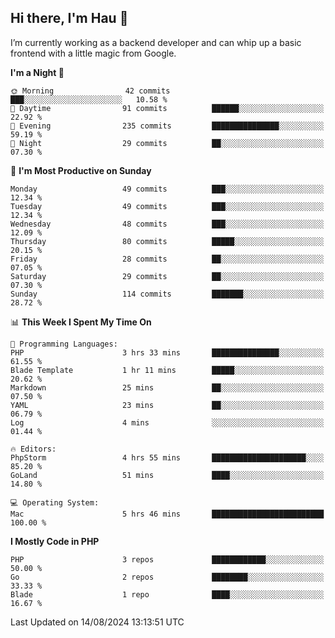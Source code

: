 ## Hi there, I'm Hau 👋
I’m currently working as a backend developer and can whip up a basic frontend with a little magic from Google. 

<!--START_SECTION:waka-->
**I'm a Night 🦉** 

```text
🌞 Morning                42 commits          ███░░░░░░░░░░░░░░░░░░░░░░   10.58 % 
🌆 Daytime                91 commits          ██████░░░░░░░░░░░░░░░░░░░   22.92 % 
🌃 Evening                235 commits         ███████████████░░░░░░░░░░   59.19 % 
🌙 Night                  29 commits          ██░░░░░░░░░░░░░░░░░░░░░░░   07.30 % 
```
📅 **I'm Most Productive on Sunday** 

```text
Monday                   49 commits          ███░░░░░░░░░░░░░░░░░░░░░░   12.34 % 
Tuesday                  49 commits          ███░░░░░░░░░░░░░░░░░░░░░░   12.34 % 
Wednesday                48 commits          ███░░░░░░░░░░░░░░░░░░░░░░   12.09 % 
Thursday                 80 commits          █████░░░░░░░░░░░░░░░░░░░░   20.15 % 
Friday                   28 commits          ██░░░░░░░░░░░░░░░░░░░░░░░   07.05 % 
Saturday                 29 commits          ██░░░░░░░░░░░░░░░░░░░░░░░   07.30 % 
Sunday                   114 commits         ███████░░░░░░░░░░░░░░░░░░   28.72 % 
```


📊 **This Week I Spent My Time On** 

```text
💬 Programming Languages: 
PHP                      3 hrs 33 mins       ███████████████░░░░░░░░░░   61.55 % 
Blade Template           1 hr 11 mins        █████░░░░░░░░░░░░░░░░░░░░   20.62 % 
Markdown                 25 mins             ██░░░░░░░░░░░░░░░░░░░░░░░   07.50 % 
YAML                     23 mins             ██░░░░░░░░░░░░░░░░░░░░░░░   06.79 % 
Log                      4 mins              ░░░░░░░░░░░░░░░░░░░░░░░░░   01.44 % 

🔥 Editors: 
PhpStorm                 4 hrs 55 mins       █████████████████████░░░░   85.20 % 
GoLand                   51 mins             ████░░░░░░░░░░░░░░░░░░░░░   14.80 % 

💻 Operating System: 
Mac                      5 hrs 46 mins       █████████████████████████   100.00 % 
```

**I Mostly Code in PHP** 

```text
PHP                      3 repos             ████████████░░░░░░░░░░░░░   50.00 % 
Go                       2 repos             ████████░░░░░░░░░░░░░░░░░   33.33 % 
Blade                    1 repo              ████░░░░░░░░░░░░░░░░░░░░░   16.67 % 
```




 Last Updated on 14/08/2024 13:13:51 UTC
<!--END_SECTION:waka-->
